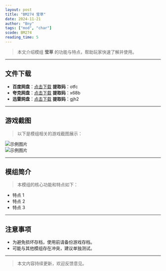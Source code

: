 ```yaml
---
layout: post
title: "BM274 莹草"
date: 2024-11-21
author: "Bny"
tags: ["mod", "char"]
scode: BM274
reading_time: 5
---
```


> 本文介绍模组 **莹草** 的功能与特点，帮助玩家快速了解并使用。

---





## 文件下载
- **百度网盘**：[点击下载](https://pan.baidu.com/s/1SAkAkhFN0DWJt0YbKI5RRg?pwd=otfc)  **提取码**：otfc  
- **夸克网盘**：[点击下载](https://pan.quark.cn/s/b06d3590bf7f?pwd=x68b)  **提取码**：x68b  
- **迅雷网盘**：[点击下载](https://pan.xunlei.com/s/VOCCbRinbGWPPUUdfuCFPbaPA1?pwd=gjh2)  **提取码**：gjh2  

---

## 游戏截图
> 以下是模组相关的游戏截图展示：

![示例图片](https://example.com/screenshot1.jpg)  
![示例图片](https://example.com/screenshot2.jpg)

---

## 模组简介
> 本模组的核心功能和特点如下：
- 特点 1
- 特点 2
- 特点 3

---

## 注意事项
- 为避免损坏存档，使用前请备份游戏存档。
- 可能与其他模组存在冲突，建议单独测试。

---

> 本文内容持续更新，欢迎反馈意见。
